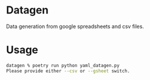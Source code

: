 # Datagen
Data generation from google spreadsheets and csv files.

# Usage
``` bash
datagen % poetry run python yaml_datagen.py         
Please provide either --csv or --gsheet switch.
```